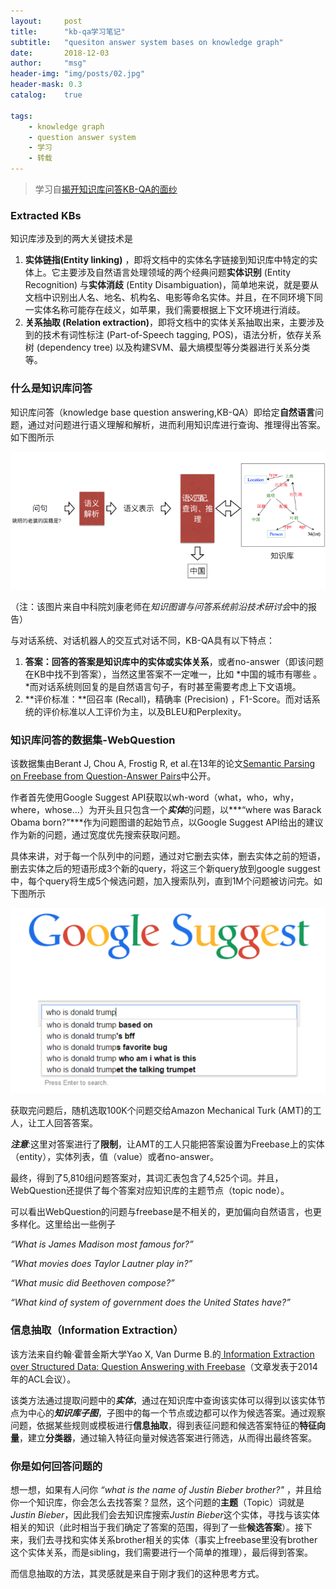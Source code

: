 ```yaml
---
layout:     post
title:      "kb-qa学习笔记"
subtitle:   "quesiton answer system bases on knowledge graph"
date:       2018-12-03
author:     "msg"
header-img: "img/posts/02.jpg"
header-mask: 0.3
catalog:    true

tags:
    - knowledge graph
    - question answer system
    - 学习
    - 转载
---
```


> 学习自[揭开知识库问答KB-QA的面纱](https://zhuanlan.zhihu.com/p/25735572)

### Extracted KBs 

知识库涉及到的两大关键技术是

1. **实体链指(Entity linking)** ，即将文档中的实体名字链接到知识库中特定的实体上。它主要涉及自然语言处理领域的两个经典问题**实体识别** (Entity Recognition) 与**实体消歧** (Entity Disambiguation)，简单地来说，就是要从文档中识别出人名、地名、机构名、电影等命名实体。并且，在不同环境下同一实体名称可能存在歧义，如苹果，我们需要根据上下文环境进行消歧。
2. **关系抽取 (Relation extraction)**，即将文档中的实体关系抽取出来，主要涉及到的技术有词性标注 (Part-of-Speech tagging, POS)，语法分析，依存关系树 (dependency tree) 以及构建SVM、最大熵模型等分类器进行关系分类等。

### **什么是知识库问答**

知识库问答（knowledge base question answering,KB-QA）即给定**自然语言**问题，通过对问题进行语义理解和解析，进而利用知识库进行查询、推理得出答案。如下图所示

![kb-qa](/img/posts/kb/kb-qa.png)

（注：该图片来自中科院刘康老师在*知识图谱与问答系统前沿技术研讨会*中的报告）

与对话系统、对话机器人的交互式对话不同，KB-QA具有以下特点：

1. **答案：**回答的答案是知识库中的**实体或实体关系**，或者no-answer（即该问题在KB中找不到答案），当然这里答案不一定唯一，比如 *中国的城市有哪些 。*而对话系统则回复的是自然语言句子，有时甚至需要考虑上下文语境。
2. **评价标准：**回召率 (Recall)，精确率 (Precision) ，F1-Score。而对话系统的评价标准以人工评价为主，以及BLEU和Perplexity。

### **知识库问答的数据集-WebQuestion**

该数据集由Berant J, Chou A, Frostig R, et al.在13年的论文[Semantic Parsing on Freebase from Question-Answer Pairs](https://nlp.stanford.edu/pubs/semparseEMNLP13.pdf)中公开。

作者首先使用Google Suggest API获取以wh-word（what，who，why，where，whose...）为开头且只包含一个***实体***的问题，以***“where was Barack Obama born?”***作为问题图谱的起始节点，以Google Suggest API给出的建议作为新的问题，通过宽度优先搜索获取问题。

具体来讲，对于每一个队列中的问题，通过对它删去实体，删去实体之前的短语，删去实体之后的短语形成3个新的query，将这三个新query放到google suggest中，每个query将生成5个候选问题，加入搜索队列，直到1M个问题被访问完。如下图所示

![qa](/img/posts/kb/qa.png)

获取完问题后，随机选取100K个问题交给Amazon Mechanical Turk (AMT)的工人，让工人回答答案。

***注意***:这里对答案进行了**限制**，让AMT的工人只能把答案设置为Freebase上的实体（entity），实体列表，值（value）或者no-answer。

最终，得到了5,810组问题答案对，其词汇表包含了4,525个词。并且，WebQuestion还提供了每个答案对应知识库的主题节点（topic node）。

可以看出WebQuestion的问题与freebase是不相关的，更加偏向自然语言，也更多样化。这里给出一些例子

*“What is James Madison most famous for?”*

*“What movies does Taylor Lautner play in?”*

*“What music did Beethoven compose?”*

*“What kind of system of government does the United States have?”*

### **信息抽取（Information Extraction）**

该方法来自约翰·霍普金斯大学Yao X, Van Durme B.的[ Information Extraction over Structured Data: Question Answering with Freebase](http://link.zhihu.com/?target=http%3A//citeseerx.ist.psu.edu/viewdoc/download%3Fdoi%3D10.1.1.650.469%26rep%3Drep1%26type%3Dpdf)（文章发表于2014年的ACL会议）。

该类方法通过提取问题中的***实体***，通过在知识库中查询该实体可以得到以该实体节点为中心的***知识库子图***，子图中的每一个节点或边都可以作为候选答案。通过观察问题，依据某些规则或模板进行**信息抽取**，得到表征问题和候选答案特征的**特征向量**，建立**分类器**，通过输入特征向量对候选答案进行筛选，从而得出最终答案。

### **你是如何回答问题的**

想一想，如果有人问你 *“what is the name of Justin Bieber brother?"* ，并且给你一个知识库，你会怎么去找答案？显然，这个问题的**主题**（Topic）词就是*Justin Bieber*，因此我们会去知识库搜索*Justin Bieber*这个实体，寻找与该实体相关的知识（此时相当于我们确定了答案的范围，得到了一些**候选答案**）。接下来，我们去寻找和实体关系brother相关的实体（事实上freebase里没有brother这个实体关系，而是sibling，我们需要进行一个简单的推理），最后得到答案。

而信息抽取的方法，其灵感就是来自于刚才我们的这种思考方式。
